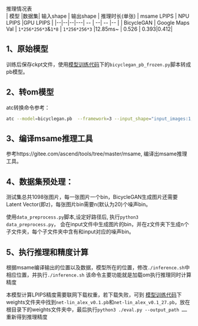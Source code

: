 推理情况表   
| 模型 |数据集| 输入shape | 输出shape | 推理时长(单张) | msame LPIPS | NPU LPIPS |GPU LPIPS |
|--|--|--|---| -- | --| -- |-- |
| BicycleGAN | Google Maps Val  | `1*256*256*3`&`1*8` | `1*256*256*3`  |12.85ms~ | 0.526 | 0.393|0.412| 

## 1、原始模型
训练后保存ckpt文件，使用[模型训练代码](https://gitee.com/ascend/ModelZoo-TensorFlow/tree/master/TensorFlow/contrib/cv/BicycleGAN_ID1287_for_TensorFlow)下的`bicyclegan_pb_frozen.py`脚本转成pb模型。

## 2、转om模型

atc转换命令参考：

```sh
atc --model=bicyclegan.pb  --framework=3 --input_shape="input_images:1,256,256,3;latent_vector:1,8" --output=./om_model/bicyclegan --out_nodes="Generator/output:0" --soc_version=Ascend310
```

## 3、编译msame推理工具
参考https://gitee.com/ascend/tools/tree/master/msame, 编译出msame推理工具。


## 4、数据集预处理：

测试集总共1098张图片，每一张图片一个bin，BicycleGAN生成图片还需要Latent Vector(即z)，每张图片bin需要n(默认为20)个噪声bin。

使用`data_preprocess.py`脚本,设定好路径后,
执行`python3 data_preprocess.py`，
会在input文件中生成图片的bin，并在z文件夹下生成n个子文件夹，每个子文件夹中含有和input对应的噪声bin。


## 5、执行推理和精度计算
根据msame编译输出的位置以及数据，模型所在的位置，修改`./inference.sh`中相应位置，并执行`./inference.sh`
该命令主要功能就是加载om执行推理同时计算精度

本模型计算LPIPS精度需要联网下载权重，若下载失败，可到
[模型训练代码](https://gitee.com/ascend/ModelZoo-TensorFlow/tree/master/TensorFlow/contrib/cv/BicycleGAN_ID1287_for_TensorFlow)下weights文件夹中找到`net-lin_alex_v0.1.pb`和`net-lin_alex_v0.1_27.pb`，放在根目录下的weights文件夹中，最后执行`python3 ./eval.py --output_path ……`
重新得到推理精度
